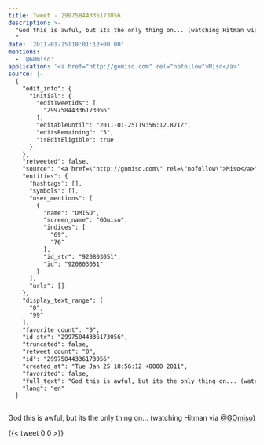 ```yaml
---
title: Tweet - 29975844336173056
description: >-
  "God this is awful, but its the only thing on... (watching Hitman via @gomiso)
  "
date: '2011-01-25T18:01:12+00:00'
mentions:
  - '@GOmiso'
application: '<a href="http://gomiso.com" rel="nofollow">Miso</a>'
source: |-
  {
    "edit_info": {
      "initial": {
        "editTweetIds": [
          "29975844336173056"
        ],
        "editableUntil": "2011-01-25T19:56:12.871Z",
        "editsRemaining": "5",
        "isEditEligible": true
      }
    },
    "retweeted": false,
    "source": "<a href=\"http://gomiso.com\" rel=\"nofollow\">Miso</a>",
    "entities": {
      "hashtags": [],
      "symbols": [],
      "user_mentions": [
        {
          "name": "OMISO",
          "screen_name": "GOmiso",
          "indices": [
            "69",
            "76"
          ],
          "id_str": "920803051",
          "id": "920803051"
        }
      ],
      "urls": []
    },
    "display_text_range": [
      "0",
      "99"
    ],
    "favorite_count": "0",
    "id_str": "29975844336173056",
    "truncated": false,
    "retweet_count": "0",
    "id": "29975844336173056",
    "created_at": "Tue Jan 25 18:56:12 +0000 2011",
    "favorited": false,
    "full_text": "God this is awful, but its the only thing on... (watching Hitman via @gomiso) http://miso.io/aQhmiH",
    "lang": "en"
  }
---
```

God this is awful, but its the only thing on... (watching Hitman via [@GOmiso](https://twitter.com/@GOmiso)) 
    
{{< tweet 0 0 >}}
    
